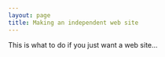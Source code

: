 ```yaml
---
layout: page
title: Making an independent web site
---
```


This is what to do if you just want a web site...
